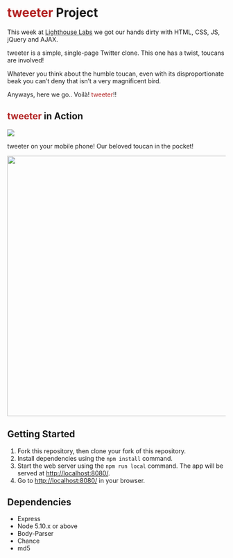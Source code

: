 # <span style="color:firebrick">tweeter</span> Project

This week at [Lighthouse Labs](https://www.lighthouselabs.ca/) we got our hands dirty with HTML, CSS, JS, jQuery and AJAX.

tweeter is a simple, single-page Twitter clone. This one has a twist, toucans are involved!

Whatever you think about the humble toucan, even with its disproportionate beak you can’t deny that isn’t a very magnificent bird.

Anyways, here we go.. Voilà! <span style="color:firebrick">tweeter</span>!!

## <span style="color:firebrick">tweeter</span> in Action

<kbd><img src="./docs/tweeter-in-action.gif" /></kbd>

tweeter on your mobile phone! Our beloved toucan in the pocket! 

<p align="center">
  <img height="600" src="./docs/mobile.gif">
</p>

<!-- <kbd><img src="./docs/mobile.gif" /></kbd> -->

## Getting Started

1. Fork this repository, then clone your fork of this repository.
2. Install dependencies using the `npm install` command.
3. Start the web server using the `npm run local` command. The app will be served at <http://localhost:8080/>.
4. Go to <http://localhost:8080/> in your browser.

## Dependencies

- Express
- Node 5.10.x or above
- Body-Parser
- Chance
- md5
